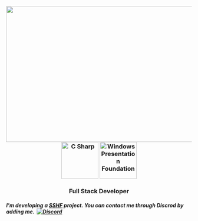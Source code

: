 <img align="right" src="https://github.com/FarmV/FarmV/blob/main/HermitAPNGGit.png" width="620" height="368"/>

<h3 align="center"><a href="https://dotnet.microsoft.com/en-us/languages/csharp"><img align="center" src="https://cdn.jsdelivr.net/gh/devicons/devicon/icons/csharp/csharp-original.svg" title="C Sharp" width="100" height="100"/></a>
<a href="https://learn.microsoft.com/en-us/dotnet/desktop/wpf/?view=netdesktop-6.0"><img align="center" title="Windows Presentation Foundation" src="https://www.ambient-it.net/wp-content/uploads/2016/04/wpf-logo-175.png.webp" width="100" height="100"/></a></h3>

<h3 align="center">Full Stack Developer</h3>

<h5>
  
I'm developing a [SSHF](https://github.com/FarmV/SSHF) project.
You can contact me through Discrod by adding me.
 [![Discord](https://img.shields.io/badge/Discord-farmv-7289DA?logo=discord)](https://discord.com/users/573987912429993984)
</h5>

